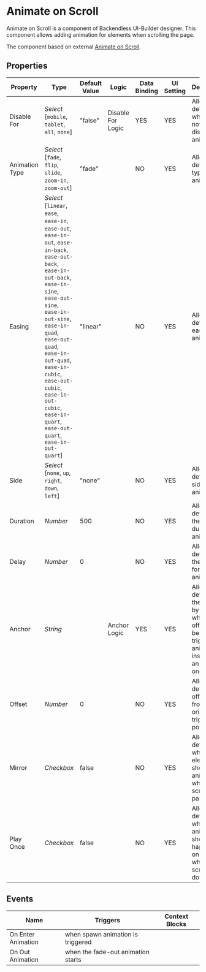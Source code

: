 # Animate on Scroll

Animate on Scroll is a component of Backendless UI-Builder designer. This component allows adding animation for elements when scrolling the page.

The component based on external [Animate on Scroll](https://github.com/michalsnik/aos).

## Properties

| Property       | Type                                                                                                                                                                                                                                                                                                                                                  | Default Value | Logic             | Data Binding | UI Setting | Description                                                                                                       |
|----------------|-------------------------------------------------------------------------------------------------------------------------------------------------------------------------------------------------------------------------------------------------------------------------------------------------------------------------------------------------------|---------------|-------------------|--------------|------------|-------------------------------------------------------------------------------------------------------------------|
| Disable For    | *Select* <br/>[`mobile`, `tablet`, `all`, `none`]                                                                                                                                                                                                                                                                                                     | "false"       | Disable For Logic | YES          | YES        | Allows to determine whether or not to disable the animation                                                       |
| Animation Type | *Select* <br/>[`fade`, `flip`, `slide`, `zoom-in`, `zoom-out`]                                                                                                                                                                                                                                                                                        | "fade"        |                   | NO           | YES        | Allows to determine type of animation                                                                             |
| Easing         | *Select* <br/>[`linear`, `ease`, `ease-in`, `ease-out`, `ease-in-out`, `ease-in-back`, `ease-out-back`, `ease-in-out-back`, `ease-in-sine`, `ease-out-sine`, `ease-in-out-sine`, `ease-in-quad`, `ease-out-quad`, `ease-in-out-quad`, `ease-in-cubic`, `ease-out-cubic`, `ease-in-out-cubic`, `ease-in-quart`, `ease-out-quart`, `ease-in-out-quart`] | "linear"      |                   | NO           | YES        | Allows to determine easing of animation                                                                           |
| Side           | *Select* <br/>[`none`, `up`, `right`, `down`, `left`]                                                                                                                                                                                                                                                                                                 | "none"        |                   | NO           | YES        | Allows to determine side of animation                                                                             |
| Duration       | *Number*                                                                                                                                                                                                                                                                                                                                              | 500           |                   | NO           | YES        | Allows to determine the duration of animation                                                                     |
| Delay          | *Number*                                                                                                                                                                                                                                                                                                                                              | 0             |                   | NO           | YES        | Allows to determine the delay for starting animation                                                              |
| Anchor         | *String*                                                                                                                                                                                                                                                                                                                                              |               | Anchor Logic      | YES          | YES        | Allows to determine the element by class whose offset will be used to trigger animation instead of an actual one. |
| Offset         | *Number*                                                                                                                                                                                                                                                                                                                                              | 0             |                   | NO           | YES        | Allows to determine offset(px) from the original trigger point                                                    |
| Mirror         | *Checkbox*                                                                                                                                                                                                                                                                                                                                            | false         |                   | NO           | YES        | Allows to determine whether elements should animate out while scrolling past them                                 |
| Play Once      | *Checkbox*                                                                                                                                                                                                                                                                                                                                            | false         |                   | NO           | YES        | Allows to determine whether the animation should happen only once - while scrolling down                          |

## Events

| Name               | Triggers                           | Context Blocks |
|--------------------|------------------------------------|----------------|
| On Enter Animation | when spawn animation is triggered  |                |
| On Out Animation   | when the fade-out animation starts |                |

